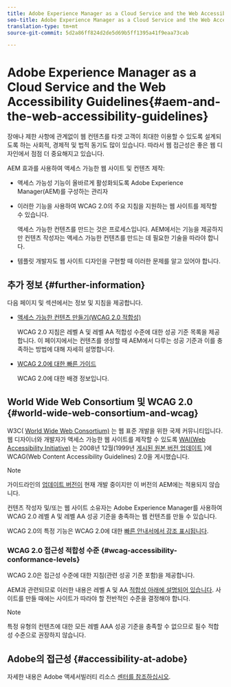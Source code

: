 ```yaml
---
title: Adobe Experience Manager as a Cloud Service and the Web Accessibility Guidelines
seo-title: Adobe Experience Manager as a Cloud Service and the Web Accessibility Guidelines
translation-type: tm+mt
source-git-commit: 5d2a86ff824d2de5d69b5ff1395a41f9eaa73cab

---
```



# Adobe Experience Manager as a Cloud Service and the Web Accessibility Guidelines{#aem-and-the-web-accessibility-guidelines}

장애나 제한 사항에 관계없이 웹 컨텐츠를 타겟 고객이 최대한 이용할 수 있도록 설계되도록 하는 사회적, 경제적 및 법적 동기도 많이 있습니다. 따라서 웹 접근성은 좋은 웹 디자인에서 점점 더 중요해지고 있습니다.

AEM 효과를 사용하여 액세스 가능한 웹 사이트 및 컨텐츠 제작:

* 액세스 가능성 기능이 올바르게 활성화되도록 Adobe Experience Manager(AEM)를 구성하는 관리자
* 이러한 기능을 사용하여 WCAG 2.0의 주요 지침을 지원하는 웹 사이트를 제작할 수 있습니다.

   액세스 가능한 컨텐츠를 만드는 것은 프로세스입니다. AEM에서는 기능을 제공하지만 컨텐츠 작성자는 액세스 가능한 컨텐츠를 만드는 데 필요한 기술을 따라야 합니다.

* 템플릿 개발자도 웹 사이트 디자인을 구현할 때 이러한 문제를 알고 있어야 합니다.

## 추가 정보 {#further-information}

다음 페이지 및 섹션에서는 정보 및 지침을 제공합니다.

<!--
* [Configuring the Rich Text Editor for Producing Accessible Sites](/help/sites-administering/rte-accessible-content.md)

  Guidelines on how administrators can configure AEM for producing accessible content.
-->

* [액세스 가능한 컨텐츠 만들기(WCAG 2.0 적합성)](/help/sites-cloud/authoring/fundamentals/accessible-content.md)

   WCAG 2.0 지침은 레벨 A 및 레벨 AA 적합성 수준에 대한 성공 기준 목록을 제공합니다. 이 페이지에서는 컨텐츠를 생성할 때 AEM에서 다루는 성공 기준과 이를 충족하는 방법에 대해 자세히 설명합니다.

* [WCAG 2.0에 대한 빠른 가이드](/help/onboarding/accessibility/quick-guide-wcag.md)

   WCAG 2.0에 대한 배경 정보입니다.

<!--
* [Creating Accessible Adaptive Forms](/help/forms/using/creating-accessible-adaptive-forms.md)

  Adobe Experience Manager (AEM) includes a number of features and capabilities that enhance the usability of adaptive forms for users with different abilities. The solution also assists form authors in creating accessible adaptive forms.
-->

## World Wide Web Consortium 및 WCAG 2.0 {#world-wide-web-consortium-and-wcag}

W3C( [World Wide Web Consortium)](https://www.w3.org/) 는 웹 표준 개발을 위한 국제 커뮤니티입니다. 웹 디자이너와 개발자가 액세스 가능한 웹 사이트를 제작할 수 있도록 [WAI(Web Accessibility Initiative)](https://www.w3.org/WAI/) 는 2008년 12월(1999년 [게시된 원본 버전 업데이트](https://www.w3.org/TR/WCAG20/) )에 WCAG(Web Content Accessibility Guidelines) 2.0을 게시했습니다.

>[!NOTE]
>
>가이드라인의 [업데이트 버전이](https://www.w3.org/TR/WCAG21/) 현재 개발 중이지만 이 버전의 AEM에는 적용되지 않습니다.

컨텐츠 작성자 및/또는 웹 사이트 소유자는 Adobe Experience Manager를 사용하여 WCAG 2.0 레벨 A 및 레벨 AA 성공 기준을 충족하는 웹 컨텐츠를 만들 수 있습니다.

WCAG 2.0의 특정 기능은 WCAG 2.0에 대한 [빠른 안내서에서 강조 표시됩니다](/help/onboarding/accessibility/quick-guide-wcag.md).

### WCAG 2.0 접근성 적합성 수준 {#wcag-accessibility-conformance-levels}

WCAG 2.0은 접근성 수준에 [](https://www.w3.org/TR/UNDERSTANDING-WCAG20/conformance.html)대한 지침(관련 성공 기준 포함)을 제공합니다.

AEM과 관련되므로 이러한 내용은 레벨 A 및 AA [적합성 아래에 설명되어 있습니다](/help/sites-cloud/authoring/fundamentals/accessible-content.md). 사이트를 만들 때에는 사이트가 따라야 할 전반적인 수준을 결정해야 합니다.

>[!NOTE]
>
>특정 유형의 컨텐츠에 대한 모든 레벨 AAA 성공 기준을 충족할 수 없으므로 필수 적합성 수준으로 권장하지 않습니다.

## Adobe의 접근성 {#accessibility-at-adobe}

자세한 내용은 Adobe 액세서빌러티 리소스 [센터를 참조하십시오](https://www.adobe.com/accessibility/).
